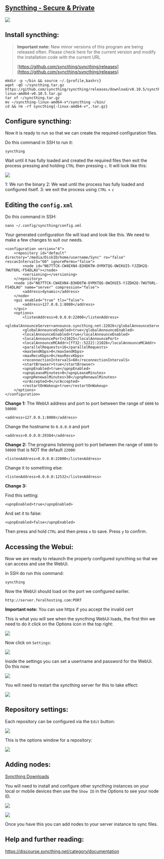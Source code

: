 
[Syncthing - Secure & Private](http://syncthing.net/)
---

![](https://raw.githubusercontent.com/feralhosting/feralfilehosting/master/Feral%20Wiki/Software/Syncthing%20-%20Basic%20Setup/1.png)

Install syncthing:
---

> **Important note:** New minor versions of this program are being released often. Please check here for the current version and modify the installation code with the current URL
>
> [https://github.com/syncthing/syncthing/releases](https://github.com/syncthing/syncthing/releases)

~~~
mkdir -p ~/bin && source ~/.{profile,bashrc}
wget -qO ~/syncthing.tar.gz https://github.com/syncthing/syncthing/releases/download/v0.10.5/syncthing-linux-amd64-v0.10.5.tar.gz
tar xf ~/syncthing.tar.gz
mv ~/syncthing-linux-amd64-v*/syncthing ~/bin/
cd && rm -rf syncthing{-linux-amd64-v*,.tar.gz}
~~~

Configure syncthing:
---

Now it is ready to run so that we can create the required configuration files.

Do this command in SSH to run it:

~~~
syncthing
~~~

Wait until it has fully loaded and created the required files then exit the process pressing  and holding `CTRL` then pressing `c`. It will look like this:

![](https://raw.githubusercontent.com/feralhosting/feralfilehosting/master/Feral%20Wiki/Software/Syncthing%20-%20Basic%20Setup/2.png)

1: We run the binary
2: We wait until the process has fully loaded and configured itself.
3: we exit the process using `CTRL` + `c`

Editing the `config.xml`
---

Do this command in SSH:

~~~
nano ~/.config/syncthing/config.xml
~~~

Your  generated configuration file will load and look like this. We need to make a few changes to suit our needs.

~~~
<configuration version="4">
    <repository id="default" directory="/media/DiskID/home/username/Sync" ro="false" rescanIntervalS="60" ignorePerms="false">
        <node id="N67TTCK-CW4EXN4-B3HD6TW-OYMXTQG-OWIKUI5-YJZDH2Q-7WUT6RL-F54DLAU"></node>
        <versioning></versioning>
    </repository>
    <node id="N67TTCK-CW4EXN4-B3HD6TW-OYMXTQG-OWIKUI5-YJZDH2Q-7WUT6RL-F54DLAU" name="server" compression="false">
        <address>dynamic</address>
    </node>
    <gui enabled="true" tls="false">
        <address>127.0.0.1:8080</address>
    </gui>
    <options>
        <listenAddress>0.0.0.0:22000</listenAddress>
        <globalAnnounceServer>announce.syncthing.net:22026</globalAnnounceServer>
        <globalAnnounceEnabled>true</globalAnnounceEnabled>
        <localAnnounceEnabled>true</localAnnounceEnabled>
        <localAnnouncePort>21025</localAnnouncePort>
        <localAnnounceMCAddr>[ff32::5222]:21026</localAnnounceMCAddr>
        <parallelRequests>16</parallelRequests>
        <maxSendKbps>0</maxSendKbps>
        <maxRecvKbps>0</maxRecvKbps>
        <reconnectionIntervalS>60</reconnectionIntervalS>
        <startBrowser>true</startBrowser>
        <upnpEnabled>true</upnpEnabled>
        <upnpLeaseMinutes>0</upnpLeaseMinutes>
        <upnpRenewalMinutes>30</upnpRenewalMinutes>
        <urAccepted>0</urAccepted>
        <restartOnWakeup>true</restartOnWakeup>
    </options>
</configuration>
~~~

**Change 1:** The WebUi address and port to port between the range of `6000` to `50000`:

~~~
<address>127.0.0.1:8080</address>
~~~

Change the hostname to `0.0.0.0` and port 

~~~
<address>0.0.0.0:29384</address>
~~~

**Change 2:** The programs listening port to port between the range of `6000` to `50000` that is NOT the default `22000`:

~~~
<listenAddress>0.0.0.0:22000</listenAddress>
~~~

Change it to something else:

~~~
<listenAddress>0.0.0.0:12532</listenAddress>
~~~

**Change 3:**

Find this setting:

~~~
<upnpEnabled>true</upnpEnabled>
~~~

And set it to false:

~~~
<upnpEnabled>false</upnpEnabled>
~~~

Then press and hold `CTRL` and then press `x` to save. Press `y` to confirm.

Accessing the Webui:
---

Now we are ready to relaunch the properly configured syncthing so that we can access and use the WebUi.

in SSH do run this command:

~~~
syncthing
~~~

Now the WebUi should load on the port we configured earlier.

~~~
http://server.feralhosting.com:PORT
~~~

**Important note:** You can use https if you accept the invalid cert

This is what you will see when the syncthing WebUi loads, the first thin we need to do it click on the Options icon in the top right:

![](https://raw.githubusercontent.com/feralhosting/feralfilehosting/master/Feral%20Wiki/Software/Syncthing%20-%20Basic%20Setup/3.png)

Now click on `Settings`:

![](https://raw.githubusercontent.com/feralhosting/feralfilehosting/master/Feral%20Wiki/Software/Syncthing%20-%20Basic%20Setup/4.png)

Inside the settings you can set a usertname and password for the WebUi. Do this now:

![](https://raw.githubusercontent.com/feralhosting/feralfilehosting/master/Feral%20Wiki/Software/Syncthing%20-%20Basic%20Setup/5.png)

You will need to restart the syncthing server for this to take effect:

![](https://raw.githubusercontent.com/feralhosting/feralfilehosting/master/Feral%20Wiki/Software/Syncthing%20-%20Basic%20Setup/6.png)

Repository settings:
---

Each repository can be configured via the `Edit` button:

![](https://raw.githubusercontent.com/feralhosting/feralfilehosting/master/Feral%20Wiki/Software/Syncthing%20-%20Basic%20Setup/7.png)

This is the options window for a repository:

![](https://raw.githubusercontent.com/feralhosting/feralfilehosting/master/Feral%20Wiki/Software/Syncthing%20-%20Basic%20Setup/8.png)

Adding nodes:
---

[Syncthing Downloads](https://github.com/syncthing/syncthing/releases)

You will need to install and configure other syncthing instances on your local or mobile devices then use the `Show ID` in the Options to see your node ID.

![](https://raw.githubusercontent.com/feralhosting/feralfilehosting/master/Feral%20Wiki/Software/Syncthing%20-%20Basic%20Setup/9.png)

![](https://raw.githubusercontent.com/feralhosting/feralfilehosting/master/Feral%20Wiki/Software/Syncthing%20-%20Basic%20Setup/10.png)

Once you have this you can add nodes to your server instance to sync files.

Help and further reading:
---

https://discourse.syncthing.net/category/documentation



